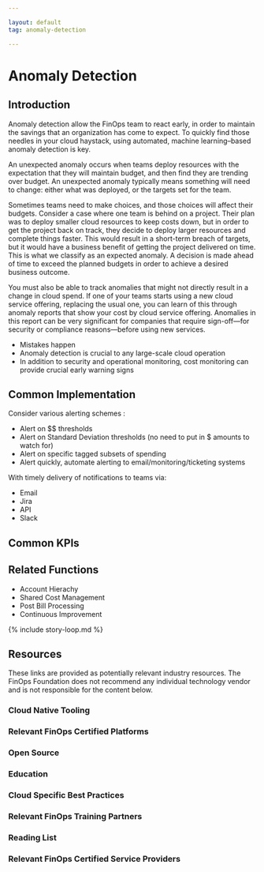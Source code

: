 ```yaml
---

layout: default
tag: anomaly-detection

---
```


# Anomaly Detection

## Introduction

Anomaly detection allow the FinOps team to react early, in order to maintain the savings that an organization has come to expect. To quickly find those needles in your cloud haystack, using automated, machine learning–based anomaly detection is key. 

An unexpected anomaly occurs when teams deploy resources with the expectation that they will maintain budget, and then find they are trending over budget. An unexpected anomaly typically means something will need to change: either what was deployed, or the targets set for the team.

Sometimes teams need to make choices, and those choices will affect their budgets. Consider a case where one team is behind on a project. Their plan was to deploy smaller cloud resources to keep costs down, but in order to get the project back on track, they decide to deploy larger resources and complete things faster. This would result in a short-term breach of targets, but it would have a business benefit of getting the project delivered on time. This is what we classify as an expected anomaly. A decision is made ahead of time to exceed the planned budgets in order to achieve a desired business outcome.

You must also be able to track anomalies that might not directly result in a change in cloud spend. If one of your teams starts using a new cloud service offering, replacing the usual one, you can learn of this through anomaly reports that show your cost by cloud service offering. Anomalies in this report can be very significant for companies that require sign-off—for security or compliance reasons—before using new services.

- Mistakes happen
- Anomaly detection is crucial to any large-scale cloud operation
- In addition to security and operational monitoring, cost monitoring can provide crucial early warning signs

## Common Implementation

Consider various alerting schemes :
- Alert on $$ thresholds
- Alert on Standard Deviation thresholds (no need to put in $ amounts to watch for)
- Alert on specific tagged subsets of spending
- Alert quickly, automate alerting to email/monitoring/ticketing systems

With timely delivery of notifications to teams via:
- Email
- Jira 
- API 
- Slack

## Common KPIs


## Related Functions

- Account Hierachy
- Shared Cost Management
- Post Bill Processing
- Continuous Improvement

{% include story-loop.md %}

## Resources

These links are provided as potentially relevant industry resources. The FinOps Foundation does not recommend any individual technology vendor and is not responsible for the content below.

### Cloud Native Tooling
### Relevant FinOps Certified Platforms
### Open Source
### Education
### Cloud Specific Best Practices
### Relevant FinOps Training Partners
### Reading List
### Relevant FinOps Certified Service Providers

